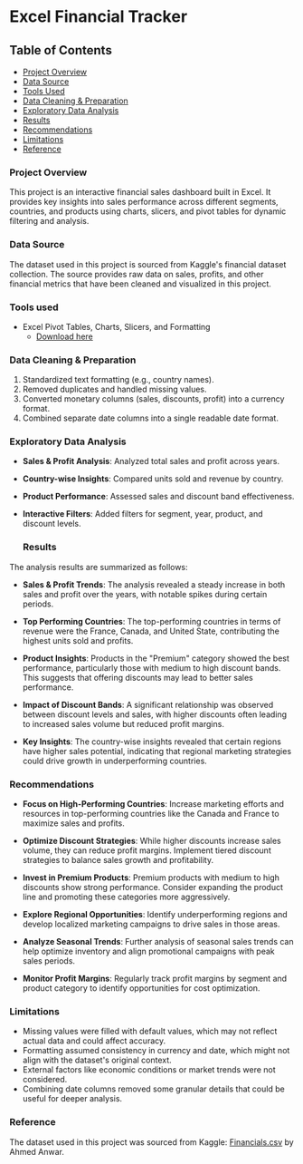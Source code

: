 # Excel Financial Tracker

## Table of Contents

- [Project Overview](#project-overview)
- [Data Source](#data-source)
- [Tools Used](#tools-used)
- [Data Cleaning & Preparation](#data-cleaning--preparation)
- [Exploratory Data Analysis](#exploratory-data-analysis)
- [Results](#results)
- [Recommendations](#recommendations)
- [Limitations](#limitations)
- [Reference](#reference)






### Project Overview


This project is an interactive financial sales dashboard built in Excel. It provides key insights into sales performance across different segments, countries, and products using charts, slicers, and pivot tables for dynamic filtering and analysis.

### Data Source

The dataset used in this project is sourced from Kaggle's financial dataset collection. The source provides raw data on sales, profits, and other financial metrics that have been cleaned and visualized in this project.

### Tools used

- Excel Pivot Tables, Charts, Slicers, and Formatting
   - [Download here](https://)


### Data Cleaning & Preparation

1.  Standardized text formatting (e.g., country names).
2.  Removed duplicates and handled missing values.
3.   Converted monetary columns (sales, discounts, profit) into a currency format.
4.    Combined separate date columns into a single readable date format.

  ### Exploratory Data Analysis

- **Sales & Profit Analysis**: Analyzed total sales and profit across years.
- **Country-wise Insights**: Compared units sold and revenue by country.
- **Product Performance**: Assessed sales and discount band effectiveness.
- **Interactive Filters**: Added filters for segment, year, product, and discount levels.

  ### Results

The analysis results are summarized as follows:
- **Sales & Profit Trends**: The analysis revealed a steady increase in both sales and profit over the years, with notable spikes during certain periods.
 
- **Top Performing Countries**: The top-performing countries in terms of revenue were the France, Canada, and United State, contributing the highest units sold and profits.

- **Product Insights**: Products in the "Premium" category showed the best performance, particularly those with medium to high discount bands. This suggests that offering discounts may lead to better sales performance.

- **Impact of Discount Bands**: A significant relationship was observed between discount levels and sales, with higher discounts often leading to increased sales volume but reduced profit margins.
 
- **Key Insights**: The country-wise insights revealed that certain regions have higher sales potential, indicating that regional marketing strategies could drive growth in underperforming countries.

### Recommendations

- **Focus on High-Performing Countries**: Increase marketing efforts and resources in top-performing countries like the Canada and France to maximize sales and profits.

- **Optimize Discount Strategies**: While higher discounts increase sales volume, they can reduce profit margins. Implement tiered discount strategies to balance sales growth and profitability.

- **Invest in Premium Products**: Premium products with medium to high discounts show strong performance. Consider expanding the product line and promoting these categories more aggressively.

- **Explore Regional Opportunities**: Identify underperforming regions and develop localized marketing campaigns to drive sales in those areas.

- **Analyze Seasonal Trends**: Further analysis of seasonal sales trends can help optimize inventory and align promotional campaigns with peak sales periods.

- **Monitor Profit Margins**: Regularly track profit margins by segment and product category to identify opportunities for cost optimization.

###  Limitations

- Missing values were filled with default values, which may not reflect actual data and could affect accuracy. 
- Formatting assumed consistency in currency and date, which might not align with the dataset's original context. 
- External factors like economic conditions or market trends were not considered. 
- Combining date columns removed some granular details that could be useful for deeper analysis.

### Reference

The dataset used in this project was sourced from Kaggle: [Financials.csv](https://www.kaggle.com/datasets/ahmedanwar89/financialscsv) by Ahmed Anwar.







